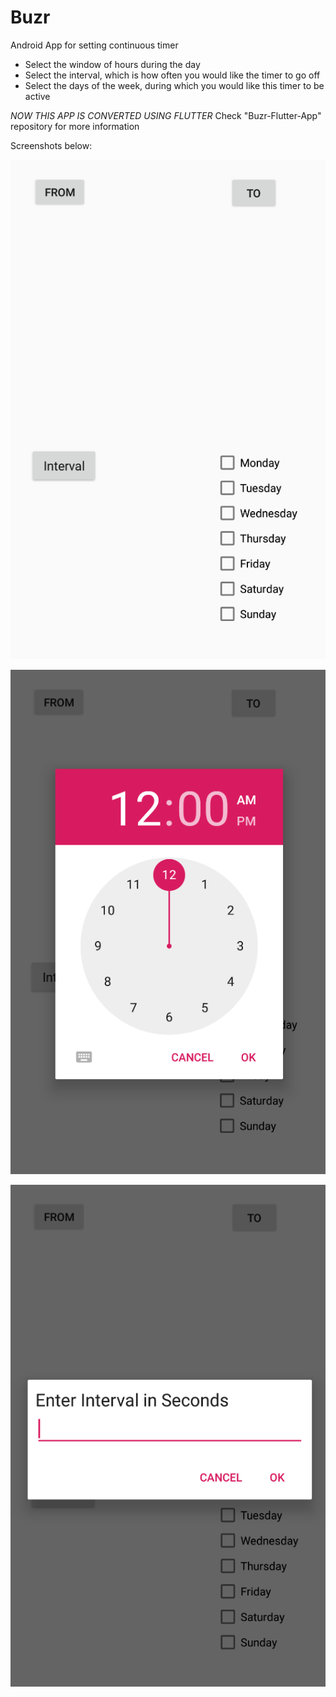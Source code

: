 # Buzr
Android App for setting continuous timer
 - Select the window of hours during the day
 - Select the interval, which is how often you would like the timer to go off
 - Select the days of the week, during which you would like this timer to be active
 
 *NOW THIS APP IS CONVERTED USING FLUTTER*
 Check "Buzr-Flutter-App" repository for more information
 
 Screenshots below: 

![1](https://github.com/pandyama/Buzr/blob/master/Capture.PNG)

![2](https://github.com/pandyama/Buzr/blob/master/Capture2.PNG)

![3](https://github.com/pandyama/Buzr/blob/master/Capture3.PNG)
